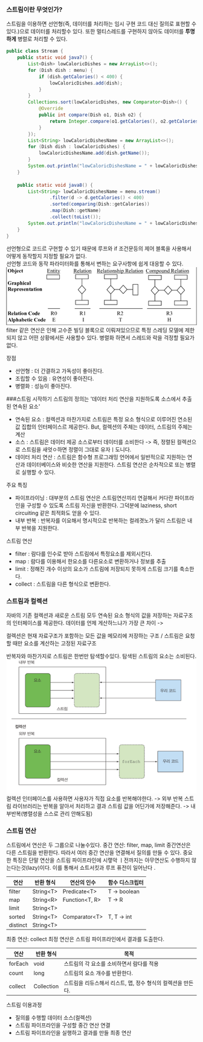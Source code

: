 ### 스트림이란 무엇인가?

스트림을 이용하면 선언형(즉, 데이터를 처리하는 임시 구현 코드 대신 질의로 표현할 수 있다.)으로 데이터를 처리할수 있다. 또한 멀티스레드를 구현하지 않아도 데이터를 **투명하게** 병렬로 처리할 수 있다.

```java
public class Stream {
    public static void java7() {
        List<Dish> lowCaloricDishes = new ArrayList<>();
        for (Dish dish : menu) {
            if (dish.getCalories() < 400) {
                lowCaloricDishes.add(dish);
            }
        }
        Collections.sort(lowCaloricDishes, new Comparator<Dish>() {
            @Override
            public int compare(Dish o1, Dish o2) {
                return Integer.compare(o1.getCalories(), o2.getCalories());
            }
        });
        List<String> lowCaloricDishesName = new ArrayList<>();
        for (Dish dish : lowCaloricDishes) {
            lowCaloricDishesName.add(dish.getName());
        }
        System.out.println("lowCaloricDishesName = " + lowCaloricDishesName);
    }

    public static void java8() {
        List<String> lowCaloricDishesName = menu.stream()
                .filter(d -> d.getCalories() < 400)
                .sorted(comparing(Dish::getCalories))
                .map(Dish::getName)
                .collect(toList());
        System.out.println("lowCaloricDishesName = " + lowCaloricDishesName);
    }
}
```

선언형으로 코드르 구현할 수 있기 때문에 루프와 if 조건문등의 제어 블록을 사용해서 어떻게 동작할지 지정할 필요가 없다.  
선언형 코드와 동작 파라미터화를 통해서 변하는 요구사항에 쉽게 대응할 수 있다.
![고수준빌딩블록](../img/ch04-01-고수준빌딩블록.png)
filter 같은 연산은 인해 고수준 빌딩 블록으로 이뤄져있으므로 특정 스레딩 모델에 제한되지 않고 어떤 상황에서든 사용할수 있다.
병렬화 하면서 스레드와 락을 걱정할 필요가 없다.

장점
- 선언형 : 더 간결하고 가독성이 좋아진다.
- 조립할 수 있음 : 유연성이 좋아진다.
- 병렬화 : 성능이 좋아진다.

###스트림 시작하기
스트림의 정의는 '데이터 처리 연산을 지원하도록 소스에서 추출된 연속된 요소'

- 연속된 요소 : 컬렉션과 마찬가지로 스트림은 특정 요소 형식으로 이루어진 연소된 값 집합의 인터페이스르 제공한다.  But, 컬렉션의 주체는 데이터, 스트림의 주체는 계산
- 소스 : 스트림은 데이터 제공 소스로부터 데이터를 소비한다 -> 즉, 정렬된 컬렉션으로 스트림을 새엇ㅇ하면 정렬이 그대로 유자ㅣ도니다.
- 데이터 처리 연산 : 스트림은 함수형 프로그래밍 언어에서 일반적으로 지원하는 연산과 데이터베이스와 비슷한 연산을 지원한다. 스트림 연산은 순차적으로 또는 병렬로 실행할 수 있다.

주요 특징
- 파이프라이닝 : 대부분의 스트림 연산은 스트림연산끼리 연걸해서 커다란 파이프라인을 구성할 수 있도록 스트림 자신을 반환한다.
  그덕분에 laziness, short circuiting 같은 최적화도 얻을 수 있다.
- 내부 반복 : 반복자를 이요해서 명시적으로 반복하는 컬레겻노가 달리 스트림은 내부 반복을 지원한다.

스트림 연산
- filter : 람다를 인수로 받아 스트림에서 특정요소를 제외시킨다.
- map : 람다를 이용해서 한요소를 다른요소로 변환하거나 정보를 추출
- limit : 정해진 개수 이상의 요소가 스트림에 저장되지 못하게 스트림 크기를 축소한다.
- collect : 스트림을 다른 형식으로 변환한다.

### 스트림과 컬렉션
자바의 기존 컬렉션과 새로운 스트림 모두 연속된 요소 형식의 값을 저장하는 자료구조의 인터페이스를 제공한다.
데이터를 언제 게산하느냐가 가장 큰 차이 ->

컬렉션은 현재 자료구조가 포함하는 모든 값을 메모리에 저장하는 구조 / 스트림은 요청할 때만 요소를 계산하는 고정된 자료구조

반복자와 마찬가지로 스트림은 한번만 탐색할수있다. 탐색된 스트림의 요소는 소비된다.
![외부반복내부반복](../img/ch04-02-내부반복-외부반복.png)
컬렉션 인터페이스를 사용하면 사용자가 직접 요소를 반복해야한다. -> 외부 반복
스트림 라이브러리는 반복을 알아서 처리하고 결과 스트림 값을 어딘가에 저장해준다. -> 내부반복(병렬성을 스스로 관리 안해도됨)

### 스트림 연산
스트림에서 연산은 두 그룹으로 나눌수있다.
중간 연산: filter, map, limit
중간연산은 다른 스트림을 반환한다. 따라서 여러 중간 연산을 연결해서 질의를 만들 수 있다.
중요한 특징은 단말 연산을 스트림 파이프라인에 시랳악 ㅣ전까지는 아무연산도 수행하지 않는다는것(lazy)이다. 이를 통해서 쇼트서킷과 루프 퓨전이 일어난다 .

| 연산       | 반환 형식           | 연산의 인수               | 함수 디스크립터     |  
|----------|-----------------|----------------------|--------------|
| filter   | String&lt;T&gt; | Predicate&lt;T&gt;   | T -> boolean |
| map      | String&lt;R&gt; | Function&lt;T, R&gt; | T -> R       |
| limit    | String&lt;T&gt; |                      |              |
| sorted   | String&lt;T&gt; | Comparator&lt;T&gt;  | T, T -> int  |
| distinct | String&lt;T&gt; |                      |              |

최종 연산: collect
최정 연산은 스트림 파이프라인에서 결과를 도출한다.

| 연산       | 반환 형식      | 목적                                  |  
|----------|------------|-------------------------------------|
| forEach  | void       | 스트림의 각 요소를 소비하면서 람다를 적용             |
| count    | long       | 스트림의 요소 개수를 반환한다.                   |
| collect  | Collection | 스트림을 리듀스해서 리스트, 맵, 정수 형식의 컬렉션을 만든다. |

스트림 이용과정
- 질의를 수행할 데이터 소스(컬렉션)
- 스트림 파이프라인을 구성할 중간 연산 연결
- 스트림 파이프라인을 실행하고 결과를 만들 최종 연산